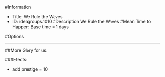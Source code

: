 #Information
 - Title: We Rule the Waves
 - ID: ideagroups.1010
#Description
We Rule the Waves
#Mean Time to Happen:
Base time = 1 days

#Options

___
##More Glory for us.

###Efects:<ul><li>add prestige = 10</li></ul>
